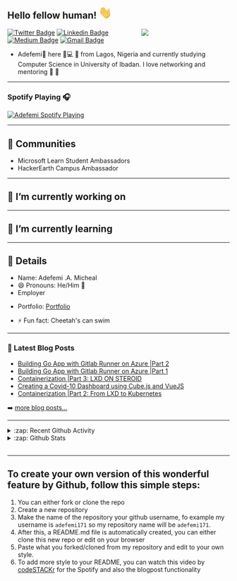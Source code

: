 <!-- <img src="https://raw.githubusercontent.com/adefemi171/adefemi171/master/DevOpsTalk.png" alt=""> -->

<h2> Hello fellow human! <img src="https://raw.githubusercontent.com/ABSphreak/ABSphreak/master/gifs/Hi.gif" width="30px"></h2>

<img align='right' src="https://raw.githubusercontent.com/adefemi171/adefemi171/master/femiOctocat.png" width='200"'>

[![Twitter Badge](https://img.shields.io/badge/-@daycrawller-1ca0f1?style=flat-square&labelColor=1ca0f1&logo=twitter&logoColor=white&link=https://twitter.com/daycrawller)](https://twitter.com/daycrawller) [![Linkedin Badge](https://img.shields.io/badge/-AdefemiMicheal-blue?style=flat-square&logo=Linkedin&logoColor=white&link=https://www.linkedin.com/in/harshkumarkhatri/)](https://www.linkedin.com/in/afuwape-adefemi-micheal/) [![Medium Badge](https://img.shields.io/badge/-@adefemi171-03a57a?style=flat-square&labelColor=000000&logo=Medium&link=https://medium.com/@mailharshkhatri/)](https://medium.com/adefemi171)
[![Gmail Badge](https://img.shields.io/badge/-adefemi171@gmail.com-c14438?style=flat-square&logo=Gmail&logoColor=white&link=mailto:adefemi171@gmail.com)](mailto:adefemi171@gmail.com)

- Adefemi🌟 here 👋💻 :man: from Lagos, Nigeria and currently studying Computer Science in University of Ibadan. I love networking and mentoring :8ball: :revolving_hearts:

---

### Spotify Playing 🎧
[<img src="https://nova-spotify.adefemi171.vercel.app/api/spotify-playing" alt="Adefemi Spotify Playing" width="350" />](https://open.spotify.com/user/wl554eioay5mq3oqqs01jxd5c)

---

## 👯 Communities
- Microsoft Learn Student Ambassadors 
- HackerEarth Campus Ambassador

---

## 🔭 I’m currently working on

---

## 🌱 I’m currently learning

---

## 💬 Details
- Name: Adefemi .A. Micheal
- 😄 Pronouns: He/Him :man:
- Employer
<!-- - Presentations -->
- Portfolio: [Portfolio](https://adefemi.netlify.com/)

- ⚡ Fun fact: Cheetah's can swim


---

### 📕 Latest Blog Posts

<!-- BLOG-POST-LIST:START -->
- [Building Go App with Gitlab Runner on Azure |Part 2](https://medium.com/swlh/building-go-app-with-gitlab-runner-on-azure-part-2-68ba54cc5a6?source=rss-c011ee23c0a1------2)
- [Building Go App with Gitlab Runner on Azure |Part 1](https://medium.com/swlh/building-go-app-with-gitlab-runner-on-azure-part-1-5e2a21c47876?source=rss-c011ee23c0a1------2)
- [Containerization |Part 3: LXD ON STEROID](https://faun.pub/containerization-part-3-lxd-on-steroid-cbf73fccbc72?source=rss-c011ee23c0a1------2)
- [Creating a Covid-10 Dashboard using Cube.js and VueJS](https://medium.com/analytics-vidhya/creating-a-covid-10-dashboard-using-cube-js-and-vuejs-17377dda5ef8?source=rss-c011ee23c0a1------2)
- [Containerization |Part 2: From LXD to Kubernetes](https://faun.pub/containerization-part-2-from-lxd-to-kubernetes-6d595035fbc9?source=rss-c011ee23c0a1------2)
<!-- BLOG-POST-LIST:END -->

➡️ [more blog posts...](https://medium.com/@adefemi171)

---


<details>
  <summary>:zap: Recent Github Activity</summary>
  
<!--START_SECTION:activity-->
1. 💪 Opened PR [#87](https://github.com/WuraLab/Boardly/pull/87) in [WuraLab/Boardly](https://github.com/WuraLab/Boardly)
2. 🗣 Commented on [#74](https://github.com/WuraLab/Boardly/issues/74) in [WuraLab/Boardly](https://github.com/WuraLab/Boardly)
3. 🎉 Merged PR [#17](https://github.com/adefemi171/Code_UI/pull/17) in [adefemi171/Code_UI](https://github.com/adefemi171/Code_UI)
4. 🗣 Commented on [#17](https://github.com/adefemi171/Code_UI/issues/17) in [adefemi171/Code_UI](https://github.com/adefemi171/Code_UI)
5. 🎉 Merged PR [#1](https://github.com/adefemi171/goHelm/pull/1) in [adefemi171/goHelm](https://github.com/adefemi171/goHelm)
<!--END_SECTION:activity-->

</details>

<details>
  <summary>:zap: Github Stats</summary>

  <img align="left" alt="Adefemi's Github Stats" src="https://github-readme-stats.vercel.app/api?username=adefemi171&show_icons=true&hide_border=true&theme=dark" />

</details>


<!-- ![Adefemi's github stats](https://github-readme-stats.vercel.app/api?username=adefemi171&hide=["issues"]&show_icons=true) -->

<!-- ![visitors](https://visitor-badge.glitch.me/badge?page_id=adefemi171.adefemi171) -->
<br />

---

## To create your own version of this wonderful feature by Github, follow this simple steps:

1. You can either fork or clone the repo
2. Create a new repository
3. Make the name of the repository your github username, fo example my username is `adefemi171` so my repository name will be `adefemi171`.
4. After this, a README.md file is automatically created, you can either clone this new repo or edit on your browser
5. Paste what you forked/cloned from my repository and edit to your own style.
5. To add more style to your README, you can watch this video by [codeSTACKr](https://www.youtube.com/watch?v=n6d4KHSKqGk) for the Spotify and also the blogpost functionality
